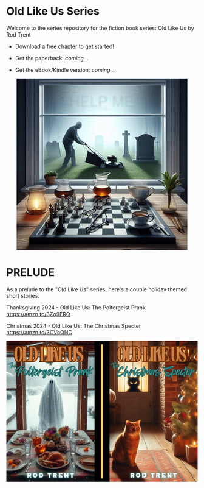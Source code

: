 # Old Like Us Series

Welcome to the series repository for the fiction book series: Old Like Us by Rod Trent

* Download a <a href="Free_Chapter/Old Like Us 6 x 9 inch (15.24 x 22.86 cm) First Chapter.pdf" target="_blank">free chapter</a> to get started!

* Get the paperback: _coming..._ 

* Get the eBook/Kindle version: _coming..._

<p align="center"><img src="https://github.com/rod-trent/OldLikeUs/blob/main/Images/smaller.jpg"></center></p>

# PRELUDE

As a prelude to the "Old Like Us" series, here's a couple holiday themed short stories.

Thanksgiving 2024 - Old Like Us: The Poltergeist Prank https://amzn.to/3Zo9ERQ

Christmas 2024 - Old Like Us: The Christmas Specter https://amzn.to/3CVoQNC

<p align="left"><img src="https://raw.githubusercontent.com/rod-trent/OldLikeUs/refs/heads/main/Images/OldsShortsSmall.jpg"></left></p>



